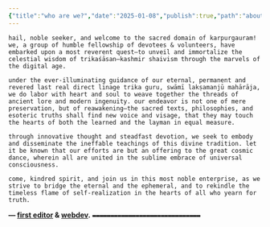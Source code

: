 ```yaml
---
{"title":"who are we?","date":"2025-01-08","publish":true,"path":"about us.md","permalink":"/about-us/","PassFrontmatter":true}
---
```


`hail, noble seeker, and welcome to the sacred domain of karpurgauram! we, a group of humble fellowship of devotees & volunteers, have embarked upon a most reverent quest—to unveil and immortalize the celestial wisdom of trikaśāsan—kashmir shaivism through the marvels of the digital age.`

`under the ever-illuminating guidance of our eternal, permanent and revered last real direct linage trika guru, swāmī lakṣamanjū mahārāja, we do labor with heart and soul to weave together the threads of ancient lore and modern ingenuity. our endeavor is not one of mere preservation, but of reawakening—the sacred texts, philosophies, and esoteric truths shall find new voice and visage, that they may touch the hearts of both the learned and the layman in equal measure.`

`through innovative thought and steadfast devotion, we seek to embody and disseminate the ineffable teachings of this divine tradition. let it be known that our efforts are but an offering to the great cosmic dance, wherein all are united in the sublime embrace of universal consciousness.`

`come, kindred spirit, and join us in this most noble enterprise, as we strive to bridge the eternal and the ephemeral, and to rekindle the timeless flame of self-realization in the hearts of all who yearn for truth.`

**— [first editor](https://t.me/karpurgauram) & [webdev](https://neovoid.is-cool.dev/).**
`▬▬▬▬▬▬▬▬▬▬▬▬▬▬▬▬▬▬▬▬▬▬▬▬▬▬▬▬▬▬`